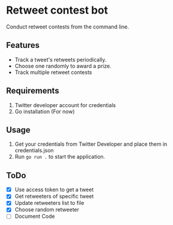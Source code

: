 # Retweet contest bot
Conduct retweet contests from the command line.  

## Features
* Track a tweet's retweets periodically.
* Choose one randomly to award a prize.
* Track multiple retweet contests

## Requirements
1. Twitter developer account for credentials
2. Go installation (For now)

## Usage
1. Get your credentials from Twitter Developer and place them in credentials.json
2. Run `go run .` to start the application.

## ToDo
- [x] Use access token to get a tweet
- [x] Get retweeters of specific tweet
- [x] Update retweeters list to file
- [x] Choose random retweeter
- [ ] Document Code